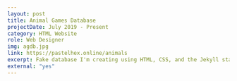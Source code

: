 ```yaml
---
layout: post
title: Animal Games Database
projectDate: July 2019 - Present
category: HTML Website
role: Web Designer
img: agdb.jpg
link: https://pastelhex.online/animals
excerpt: Fake database I'm creating using HTML, CSS, and the Jekyll static site generator. This website records all video games where animals are the focus and contains all sorts of information on them including title, release date, publishers, developers, and more.
external: "yes"
---
```

